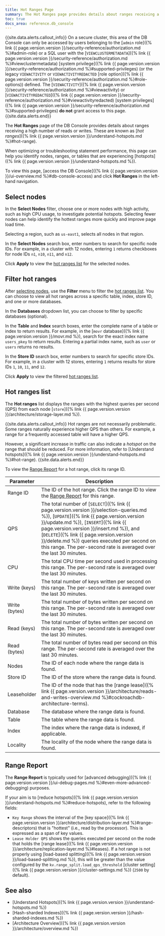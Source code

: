 ```yaml
---
title: Hot Ranges Page
summary: The Hot Ranges page provides details about ranges receiving a high number of reads or writes.
toc: true
docs_area: reference.db_console
---
```


{{site.data.alerts.callout_info}}
On a secure cluster, this area of the DB Console can only be accessed by users belonging to the [`admin` role]({% link {{ page.version.version }}/security-reference/authorization.md %}#admin-role) or a SQL user with the [`VIEWCLUSTERMETADATA`]({% link {{ page.version.version }}/security-reference/authorization.md %}#viewclustermetadata) [system privilege]({% link {{ page.version.version }}/security-reference/authorization.md %}#supported-privileges) (or the legacy `VIEWACTIVITY` or `VIEWACTIVITYREDACTED` [role option]({% link {{ page.version.version }}/security-reference/authorization.md %}#role-options)) defined. The [`VIEWACTIVITY`]({% link {{ page.version.version }}/security-reference/authorization.md %}#viewactivity) or [`VIEWACTIVITYREDACTED`]({% link {{ page.version.version }}/security-reference/authorization.md %}#viewactivityredacted) [system privileges]({% link {{ page.version.version }}/security-reference/authorization.md %}#supported-privileges) **do not** grant access to this page.
{{site.data.alerts.end}}

The **Hot Ranges** page of the DB Console provides details about ranges receiving a high number of reads or writes. These are known as [*hot ranges*]({% link {{ page.version.version }}/understand-hotspots.md %}#hot-range).

When optimizing or troubleshooting statement performance, this page can help you identify nodes, ranges, or tables that are experiencing [hotspots]({% link {{ page.version.version }}/understand-hotspots.md %}).

To view this page, [access the DB Console]({% link {{ page.version.version }}/ui-overview.md %}#db-console-access) and click **Hot Ranges** in the left-hand navigation.

## Select nodes

In the **Select Nodes** filter, choose one or more nodes with high activity, such as high CPU usage, to investigate potential hotspots. Selecting fewer nodes can help identify the hottest ranges more quickly and improve page load time.

Selecting a region, such as `us-east1`, selects all nodes in that region.

In the **Select Nodes** search box, enter numbers to search for specific node IDs. For example, in a cluster with 12 nodes, entering `1` returns checkboxes for node IDs `n1`, `n10`, `n11`, and `n12`. 

Click **Apply** to view the [hot ranges list](#hot-ranges-list) for the selected nodes.

## Filter hot ranges

After [selecting nodes](#select-nodes), use the **Filter** menu to filter the [hot ranges list](#hot-ranges-list). You can choose to view all hot ranges across a specific table, index, store ID, and one or more databases.

In the **Databases** dropdown list, you can choose to filter by specific databases (optional).

In the **Table** and **Index** search boxes, enter the complete name of a table or index to return results. For example, in the [`movr` database]({% link {{ page.version.version }}/movr.md %}), search for the exact index name `users_pkey` to return results. Entering a partial index name, such as `user` or `users` returns no results.

In the **Store ID** search box, enter numbers to search for specific store IDs. For example, in a cluster with 12 stores, entering `1` returns results for store IDs `1`, `10`, `11`, and `12`.

Click **Apply** to view the filtered [hot ranges list](#hot-ranges-list).

## Hot ranges list

The **Hot ranges** list displays the ranges with the highest queries per second (QPS) from each node [`store`]({% link {{ page.version.version }}/architecture/storage-layer.md %}).

{{site.data.alerts.callout_info}}
Hot ranges are not necessarily problematic. Some ranges naturally experience higher QPS than others. For example, a range for a frequently accessed table will have a higher QPS.

However, a significant increase in traffic can also indicate a *hotspot* on the range that should be reduced. For more information, refer to [Understand hotspots]({% link {{ page.version.version }}/understand-hotspots.md %}#hot-range).
{{site.data.alerts.end}}

To view the [Range Report](#range-report) for a hot range, click its range ID.

Parameter | Description
----------|------------
Range ID | The ID of the hot range. Click the range ID to view the [Range Report](#range-report) for this range.
QPS | The total number of [`SELECT`]({% link {{ page.version.version }}/selection-queries.md %}), [`UPDATE`]({% link {{ page.version.version }}/update.md %}), [`INSERT`]({% link {{ page.version.version }}/insert.md %}), and [`DELETE`]({% link {{ page.version.version }}/delete.md %}) queries executed per second on this range. The per-second rate is averaged over the last 30 minutes.
CPU | The total CPU time per second used in processing this range. The per-second rate is averaged over the last 30 minutes.
Write (keys) | The total number of keys written per second on this range. The per-second rate is averaged over the last 30 minutes.
Write (bytes) | The total number of bytes written per second on this range. The per-second rate is averaged over the last 30 minutes.
Read (keys) | The total number of bytes written per second on this range. The per-second rate is averaged over the last 30 minutes.
Read (bytes) | The total number of bytes read per second on this range. The per-second rate is averaged over the last 30 minutes.
Nodes | The ID of each node where the range data is found.
Store ID | The ID of the store where the range data is found.
Leaseholder | The ID of the node that has the [range lease]({% link {{ page.version.version }}/architecture/reads-and-writes-overview.md %}#cockroachdb-architecture-terms).
Database | The database where the range data is found.
Table | The table where the range data is found.
Index | The index where the range data is indexed, if applicable.
Locality | The locality of the node where the range data is found.

## Range Report

The **Range Report** is typically used for [advanced debugging]({% link {{ page.version.version }}/ui-debug-pages.md %}#even-more-advanced-debugging) purposes.

If your aim is to [reduce hotspots]({% link {{ page.version.version }}/understand-hotspots.md %}#reduce-hotspots), refer to the following fields:

- `Key Range` shows the interval of the [key space]({% link {{ page.version.version }}/architecture/distribution-layer.md %}#range-descriptors) that is "hottest" (i.e., read by the processor). This is expressed as a span of key values.
- `Lease Holder QPS` shows the queries executed per second on the node that holds the [range lease]({% link {{ page.version.version }}/architecture/replication-layer.md %}#leases). If a hot range is not properly using [load-based splitting]({% link {{ page.version.version }}/load-based-splitting.md %}), this will be greater than the value configured by the `kv.range_split.load_qps_threshold` [cluster setting]({% link {{ page.version.version }}/cluster-settings.md %}) (`2500` by default).

## See also

- [Understand Hotspots]({% link {{ page.version.version }}/understand-hotspots.md %})
- [Hash-sharded Indexes]({% link {{ page.version.version }}/hash-sharded-indexes.md %})
- [Architecture Overview]({% link {{ page.version.version }}/architecture/overview.md %})